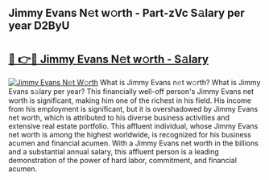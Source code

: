 ## Jimmy Evans N𝚎t w𝚘rth - Part-zVc S𝚊lary per year D2ByU

# <h2><a href="http://gc054wh.nevu.top/?p=Jimmy+Evans">🔗 👉🔴 Jimmy Evans N𝚎t w𝚘rth - S𝚊lary</a></h2>

[![Jimmy Evans N𝚎t W𝚘rth](https://i.imgur.com/Oavwk0R.jpeg)](http://gc054wh.nevu.top/?p=Jimmy+Evans)
What is Jimmy Evans n𝚎t w𝚘rth? What is Jimmy Evans s𝚊lary per year?
This financially well-off person's Jimmy Evans net worth is significant, making him one of the richest in his field. His income from his employment is significant, but it is overshadowed by Jimmy Evans net worth, which is attributed to his diverse business activities and extensive real estate portfolio. This affluent individual, whose Jimmy Evans net worth is among the highest worldwide, is recognized for his business acumen and financial acumen. With a Jimmy Evans net worth in the billions and a substantial annual salary, this affluent person is a leading demonstration of the power of hard labor, commitment, and financial acumen.
